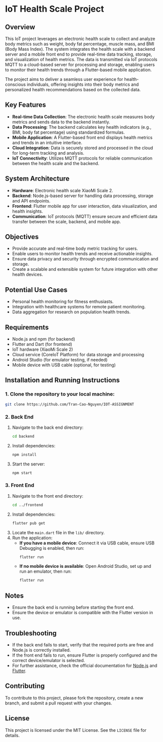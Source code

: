
# IoT Health Scale Project

## Overview
This IoT project leverages an electronic health scale to collect and analyze body metrics such as weight, body fat percentage, muscle mass, and BMI (Body Mass Index). The system integrates the health scale with a backend server and a mobile front end to provide real-time data tracking, storage, and visualization of health metrics. The data is transmitted via IoT protocols MQTT to a cloud-based server for processing and storage, enabling users to monitor their health trends through a Flutter-based mobile application.

The project aims to deliver a seamless user experience for health-conscious individuals, offering insights into their body metrics and personalized health recommendations based on the collected data.

## Key Features
- **Real-time Data Collection**: The electronic health scale measures body metrics and sends data to the backend instantly.
- **Data Processing**: The backend calculates key health indicators (e.g., BMI, body fat percentage) using standardized formulas.
- **Mobile Application**: A Flutter-based front end displays health metrics and trends in an intuitive interface.
- **Cloud Integration**: Data is securely stored and processed in the cloud for long-term tracking and analysis.
- **IoT Connectivity**: Utilizes MQTT protocols for reliable communication between the health scale and the backend.

## System Architecture
- **Hardware**: Electronic health scale XiaoMi Scale 2.
- **Backend**: Node.js-based server for handling data processing, storage and API endpoints.
- **Frontend**: Flutter mobile app for user interaction, data visualization, and health insights.
- **Communication**: IoT protocols (MQTT) ensure secure and efficient data transfer between the scale, backend, and mobile app.

## Objectives
- Provide accurate and real-time body metric tracking for users.
- Enable users to monitor health trends and receive actionable insights.
- Ensure data privacy and security through encrypted communication and storage.
- Create a scalable and extensible system for future integration with other health devices.

## Potential Use Cases
- Personal health monitoring for fitness enthusiasts.
- Integration with healthcare systems for remote patient monitoring.
- Data aggregation for research on population health trends.

## Requirements
- Node.js and npm (for backend)
- Flutter and Dart (for frontend)
- IoT hardware (XiaoMi Scale 2)
- Cloud service (CoreIoT Platform) for data storage and processing
- Android Studio (for emulator testing, if needed)
- Mobile device with USB cable (optional, for testing)

## Installation and Running Instructions

### 1. Clone the repository to your local machine:
   ```bash
   git clone https://github.com/Tran-Cao-Nguyen/IOT-ASSIGNMENT
   ```

### 2. Back End
1. Navigate to the back end directory:
   ```bash
   cd backend
   ```
2. Install dependencies:
   ```bash
   npm install
   ```
3. Start the server:
   ```bash
   npm start
   ```

### 3. Front End
1. Navigate to the front end directory:
   ```bash
   cd ../frontend
   ```
2. Install dependencies:
   ```bash
   flutter pub get
   ```
3. Locate the `main.dart` file in the `lib/` directory.
4. Run the application:
   - **If you have a mobile device**: Connect it via USB cable, ensure USB Debugging is enabled, then run:
     ```bash
     flutter run
     ```
   - **If no mobile device is available**: Open Android Studio, set up and run an emulator, then run:
     ```bash
     flutter run
     ```

## Notes
- Ensure the back end is running before starting the front end.
- Ensure the device or emulator is compatible with the Flutter version in use.

## Troubleshooting
- If the back end fails to start, verify that the required ports are free and Node.js is correctly installed.
- If the front end fails to run, ensure Flutter is properly configured and the correct device/emulator is selected.
- For further assistance, check the official documentation for [Node.js](https://nodejs.org/) and [Flutter](https://flutter.dev/).

## Contributing
To contribute to this project, please fork the repository, create a new branch, and submit a pull request with your changes.

## License
This project is licensed under the MIT License. See the `LICENSE` file for details.
